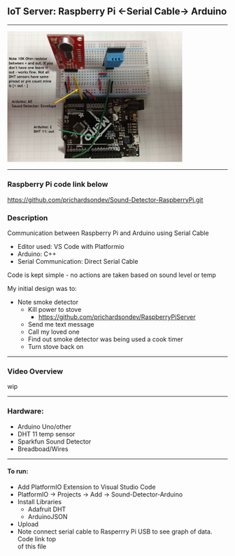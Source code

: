 ## **IoT Server: Raspberry Pi <-Serial Cable-> Arduino**

---

<p float="left">
  <img src="./img/arduino-sound.jpg" width="400" /> 
</p>

---
### Raspberry Pi code link below
https://github.com/prichardsondev/Sound-Detector-RaspberryPi.git <br />
    
### Description
Communication between Raspberry Pi and Arduino using Serial Cable <br/>
- Editor used: VS Code with Platformio<br/>
- Arduino: C++ <br/>
- Serial Communication: Direct Serial Cable

Code is kept simple - no actions are taken based on sound level or temp <br/>

My initial design was to:
- Note smoke detector
  - Kill power to stove
    - https://github.com/prichardsondev/RaspberryPiServer
  - Send me text message
  - Call my loved one
  - Find out smoke detector was being used a cook timer
  - Turn stove back on

---

### Video Overview
wip

---

### Hardware:
- Arduino Uno/other
- DHT 11 temp sensor
- Sparkfun Sound Detector
- Breadboad/Wires
  
---

#### To run:
- Add PlatformIO Extension to Visual Studio Code
- PlatformIO -> Projects -> Add -> Sound-Detector-Arduino
- Install Libraries
  - Adafruit DHT
  - ArduinoJSON
- Upload
- Note connect serial cable to Rasperrry Pi USB to see graph of data. Code link top </br>
  of this file


  


